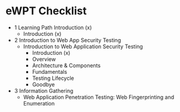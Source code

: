 # eWPT Checklist

- 1 Learning Path Introduction (x)
  - Introduction (x)
- 2 Introduction to Web App Security Testing
  - Introduction to Web Application Security Testing
    - Introduction (x)
    - Overview
    - Architecture & Components
    - Fundamentals
    - Testing Lifecycle
    - Goodbye
- 3 Information Gathering
  - Web Application Penetration Testing: Web Fingerprinting and Enumeration
